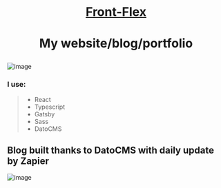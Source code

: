 # <p align="center">[Front-Flex](https://frontflex.netlify.app)</p>

# <p align="center">My website/blog/portfolio</p>
![image](https://user-images.githubusercontent.com/77500425/160290479-73c6bd1b-673f-4d87-b019-d829202d2fa7.png)

### I use:
> - React
> - Typescript
> - Gatsby
> - Sass
> - DatoCMS

## Blog built thanks to DatoCMS with daily update by Zapier

![image](https://user-images.githubusercontent.com/77500425/162631508-021deebc-19a2-476e-b3d5-64b8957cbbce.png)

